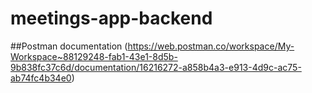 # meetings-app-backend
 
##Postman documentation (https://web.postman.co/workspace/My-Workspace~88129248-fab1-43e1-8d5b-9b838fc37c6d/documentation/16216272-a858b4a3-e913-4d9c-ac75-ab74fc4b34e0)
